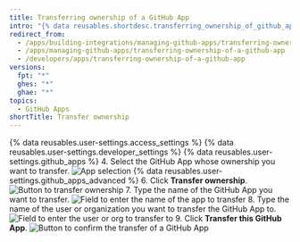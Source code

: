 ```yaml
---
title: Transferring ownership of a GitHub App
intro: "{% data reusables.shortdesc.transferring_ownership_of_github_apps %}"
redirect_from:
  - /apps/building-integrations/managing-github-apps/transferring-ownership-of-a-github-app/
  - /apps/managing-github-apps/transferring-ownership-of-a-github-app
  - /developers/apps/transferring-ownership-of-a-github-app
versions:
  fpt: "*"
  ghes: "*"
  ghae: "*"
topics:
  - GitHub Apps
shortTitle: Transfer ownership
---
```


{% data reusables.user-settings.access_settings %}
{% data reusables.user-settings.developer_settings %}
{% data reusables.user-settings.github_apps %} 4. Select the GitHub App whose ownership you want to transfer.
![App selection](/assets/images/github-apps/github_apps_select-app.png)
{% data reusables.user-settings.github_apps_advanced %} 6. Click **Transfer ownership**.
![Button to transfer ownership](/assets/images/github-apps/github_apps_transfer_ownership.png) 7. Type the name of the GitHub App you want to transfer.
![Field to enter the name of the app to transfer](/assets/images/github-apps/github_apps_transfer_app_name.png) 8. Type the name of the user or organization you want to transfer the GitHub App to.
![Field to enter the user or org to transfer to](/assets/images/github-apps/github_apps_transfer_new_owner.png) 9. Click **Transfer this GitHub App**.
![Button to confirm the transfer of a GitHub App](/assets/images/github-apps/github_apps_transfer_integration.png)
